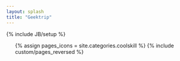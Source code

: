 ```yaml
---
layout: splash
title: "Geektrip"
---
```

{% include JB/setup %}

<ul class="thumbnails">
  {% assign pages_icons = site.categories.coolskill %}  
  {% include custom/pages_reversed %}
</ul>